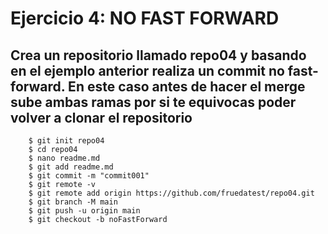 # Ejercicio 4: NO FAST FORWARD
## Crea un repositorio llamado repo04 y basando en el ejemplo anterior realiza un commit no fast-forward. En este caso antes de hacer el merge sube ambas ramas por si te equivocas poder volver a clonar el repositorio

```
    $ git init repo04
    $ cd repo04
    $ nano readme.md
    $ git add readme.md
    $ git commit -m "commit001"
    $ git remote -v
    $ git remote add origin https://github.com/fruedatest/repo04.git
    $ git branch -M main
    $ git push -u origin main
    $ git checkout -b noFastForward
    


```
